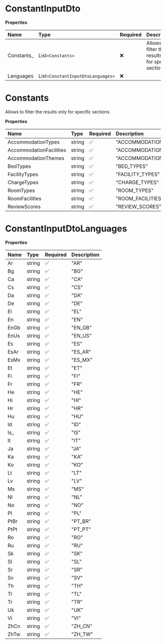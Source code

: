 # ConstantInputDto

**Properties**

| Name        | Type                              | Required | Description                                              |
| :---------- | :-------------------------------- | :------- | :------------------------------------------------------- |
| Constants\_ | List`<Constants>`                 | ❌       | Allows to filter the results only for specific sections. |
| Languages   | List`<ConstantInputDtoLanguages>` | ❌       |                                                          |

# Constants

Allows to filter the results only for specific sections.

**Properties**

| Name                    | Type   | Required | Description                |
| :---------------------- | :----- | :------- | :------------------------- |
| AccommodationTypes      | string | ✅       | "ACCOMMODATION_TYPES"      |
| AccommodationFacilities | string | ✅       | "ACCOMMODATION_FACILITIES" |
| AccommodationThemes     | string | ✅       | "ACCOMMODATION_THEMES"     |
| BedTypes                | string | ✅       | "BED_TYPES"                |
| FacilityTypes           | string | ✅       | "FACILITY_TYPES"           |
| ChargeTypes             | string | ✅       | "CHARGE_TYPES"             |
| RoomTypes               | string | ✅       | "ROOM_TYPES"               |
| RoomFacilities          | string | ✅       | "ROOM_FACILITIES"          |
| ReviewScores            | string | ✅       | "REVIEW_SCORES"            |

# ConstantInputDtoLanguages

**Properties**

| Name | Type   | Required | Description |
| :--- | :----- | :------- | :---------- |
| Ar   | string | ✅       | "AR"        |
| Bg   | string | ✅       | "BG"        |
| Ca   | string | ✅       | "CA"        |
| Cs   | string | ✅       | "CS"        |
| Da   | string | ✅       | "DA"        |
| De   | string | ✅       | "DE"        |
| El   | string | ✅       | "EL"        |
| En   | string | ✅       | "EN"        |
| EnGb | string | ✅       | "EN_GB"     |
| EnUs | string | ✅       | "EN_US"     |
| Es   | string | ✅       | "ES"        |
| EsAr | string | ✅       | "ES_AR"     |
| EsMx | string | ✅       | "ES_MX"     |
| Et   | string | ✅       | "ET"        |
| Fi   | string | ✅       | "FI"        |
| Fr   | string | ✅       | "FR"        |
| He   | string | ✅       | "HE"        |
| Hi   | string | ✅       | "HI"        |
| Hr   | string | ✅       | "HR"        |
| Hu   | string | ✅       | "HU"        |
| Id   | string | ✅       | "ID"        |
| Is\_ | string | ✅       | "IS"        |
| It   | string | ✅       | "IT"        |
| Ja   | string | ✅       | "JA"        |
| Ka   | string | ✅       | "KA"        |
| Ko   | string | ✅       | "KO"        |
| Lt   | string | ✅       | "LT"        |
| Lv   | string | ✅       | "LV"        |
| Ms   | string | ✅       | "MS"        |
| Nl   | string | ✅       | "NL"        |
| No   | string | ✅       | "NO"        |
| Pl   | string | ✅       | "PL"        |
| PtBr | string | ✅       | "PT_BR"     |
| PtPt | string | ✅       | "PT_PT"     |
| Ro   | string | ✅       | "RO"        |
| Ru   | string | ✅       | "RU"        |
| Sk   | string | ✅       | "SK"        |
| Sl   | string | ✅       | "SL"        |
| Sr   | string | ✅       | "SR"        |
| Sv   | string | ✅       | "SV"        |
| Th   | string | ✅       | "TH"        |
| Tl   | string | ✅       | "TL"        |
| Tr   | string | ✅       | "TR"        |
| Uk   | string | ✅       | "UK"        |
| Vi   | string | ✅       | "VI"        |
| ZhCn | string | ✅       | "ZH_CN"     |
| ZhTw | string | ✅       | "ZH_TW"     |

<!-- This file was generated by liblab | https://liblab.com/ -->
